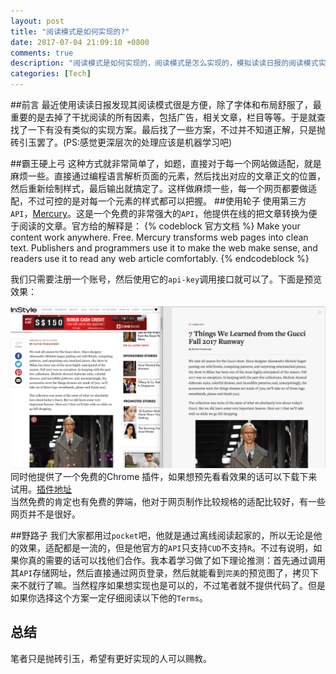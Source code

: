 ```yaml
---
layout: post
title: "阅读模式是如何实现的?"
date: 2017-07-04 21:09:10 +0800
comments: true
description: "阅读模式是如何实现的，阅读模式是怎么实现的，模拟读读日报的阅读模式实现"
categories: [Tech]
---
```

##前言
最近使用读读日报发现其阅读模式很是方便，除了字体和布局舒服了，最重要的是去掉了干扰阅读的所有因素，包括广告，相关文章，栏目等等。于是就查找了一下有没有类似的实现方案。最后找了一些方案，不过并不知道正解，只是抛砖引玉罢了。(PS:感觉更深层次的处理应该是机器学习吧)
<!-- more -->
##霸王硬上弓
这种方式就非常简单了，如题，直接对于每一个网站做适配，就是麻烦一些。直接通过编程语言解析页面的元素，然后找出对应的文章正文的位置，然后重新绘制样式，最后输出就搞定了。这样做麻烦一些，每一个网页都要做适配，不过可控的是对每一个元素的样式都可以把握。
##使用轮子
使用第三方`API`，[Mercury](https://mercury.postlight.com/)。这是一个免费的非常强大的`API`，他提供在线的把文章转换为便于阅读的文章。官方给的解释是：
{% codeblock 官方文档 %}
Make your content work anywhere. Free.
Mercury transforms web pages into clean text. 
Publishers and programmers use it to make the web make sense, 
and readers use it to read any web article comfortably.
{% endcodeblock %}

我们只需要注册一个账号，然后使用它的`api-key`调用接口就可以了。下面是预览效果：

![article-readable-preview](/images/posts/article-readable-preview.png)  
同时他提供了一个免费的Chrome 插件，如果想预先看看效果的话可以下载下来试用。[插件地址](https://chrome.google.com/webstore/detail/oknpjjbmpnndlpmnhmekjpocelpnlfdi)   
当然免费的肯定也有免费的弊端，他对于网页制作比较规格的适配比较好，有一些网页并不是很好。

##野路子
我们大家都用过`pocket`吧，他就是通过离线阅读起家的，所以无论是他的效果，适配都是一流的，但是他官方的`API`只支持`CUD`不支持`R`。不过有说明，如果你真的需要的话可以找他们合作。我本着学习做了如下理论推测：首先通过调用其`API`存储网址，然后直接通过网页登录，然后就能看到`完美`的预览图了，拷贝下来不就行了嘛。当然程序如果想实现也是可以的，不过笔者就不提供代码了。但是如果你选择这个方案一定仔细阅读以下他的`Terms`。

## 总结
笔者只是抛砖引玉，希望有更好实现的人可以赐教。
